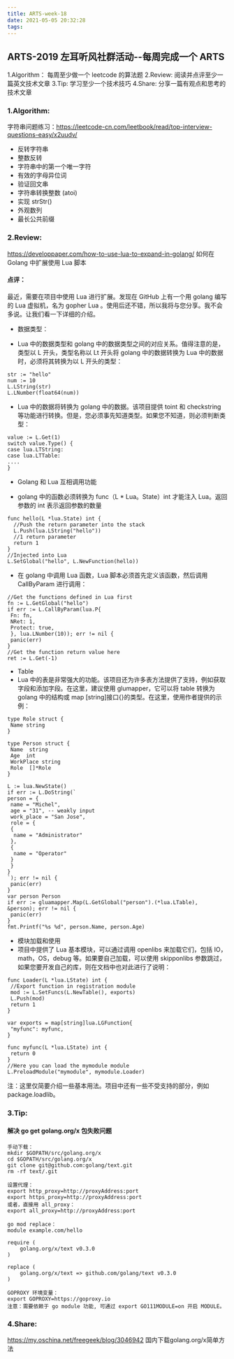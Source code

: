 ```yaml
---
title: ARTS-week-18
date: 2021-05-05 20:32:28
tags:
---
```



## ARTS-2019 左耳听风社群活动--每周完成一个 ARTS
1.Algorithm： 每周至少做一个 leetcode 的算法题
2.Review: 阅读并点评至少一篇英文技术文章
3.Tip: 学习至少一个技术技巧
4.Share: 分享一篇有观点和思考的技术文章

### 1.Algorithm:

字符串问题练习：https://leetcode-cn.com/leetbook/read/top-interview-questions-easy/x2uudv/
- 反转字符串
- 整数反转
- 字符串中的第一个唯一字符
- 有效的字母异位词
- 验证回文串
- 字符串转换整数 (atoi)
- 实现 strStr()
- 外观数列
- 最长公共前缀

### 2.Review:

https://developpaper.com/how-to-use-lua-to-expand-in-golang/
如何在 Golang 中扩展使用 Lua 脚本

#### 点评：

最近，需要在项目中使用 Lua 进行扩展。发现在 GitHub 上有一个用 golang 编写的 Lua 虚拟机，名为 gopher Lua 。使用后还不错，所以我将与您分享。我不会多说。让我们看一下详细的介绍。

- 数据类型：

 - Lua 中的数据类型和 golang 中的数据类型之间的对应关系。值得注意的是，类型以 L 开头，类型名称以 Lt 开头将 golang 中的数据转换为 Lua 中的数据时，必须将其转换为以 L 开头的类型：

```golang
str := "hello"
num := 10
L.LString(str)
L.LNumber(float64(num))
```

 - Lua 中的数据将转换为 golang 中的数据。该项目提供 toint 和 checkstring 等功能进行转换。但是，您必须事先知道类型。如果您不知道，则必须判断类型：

```golang
value := L.Get(1)
switch value.Type() {
case lua.LTString:
case lua.LTTable:
....
}
```

- Golang 和 Lua 互相调用功能

 - golang 中的函数必须转换为 func（L * Lua。State）int 才能注入 Lua。返回参数的 int 表示返回参数的数量

```golang
func hello(L *lua.State) int {
  //Push the return parameter into the stack
  L.Push(lua.LString("hello"))
  //1 return parameter
  return 1
}
//Injected into Lua
L.SetGlobal("hello", L.NewFunction(hello))
```

 - 在 golang 中调用 Lua 函数，Lua 脚本必须首先定义该函数，然后调用 CallByParam 进行调用：

```golang
//Get the functions defined in Lua first
fn := L.GetGlobal("hello")
if err := L.CallByParam(lua.P{
 Fn: fn,
 NRet: 1,
 Protect: true,
 }, lua.LNumber(10)); err != nil {
 panic(err)
}
//Get the function return value here
ret := L.Get(-1)
```

- Table
 - Lua 中的表是非常强大的功能。该项目还为许多表方法提供了支持，例如获取字段和添加字段。在这里，建议使用 glumapper，它可以将 table 转换为 golang 中的结构或 map [string]接口{}的类型。在这里，使用作者提供的示例：

```golang
type Role struct {
 Name string
}

type Person struct {
 Name  string
 Age  int
 WorkPlace string
 Role  []*Role
}

L := lua.NewState()
if err := L.DoString(`
person = {
 name = "Michel",
 age = "31", -- weakly input
 work_place = "San Jose",
 role = {
 {
  name = "Administrator"
 },
 {
  name = "Operator"
 }
 }
}
`); err != nil {
 panic(err)
}
var person Person
if err := gluamapper.Map(L.GetGlobal("person").(*lua.LTable), &person); err != nil {
 panic(err)
}
fmt.Printf("%s %d", person.Name, person.Age)
```

- 模块加载和使用
 - 项目中提供了 Lua 基本模块，可以通过调用 openlibs 来加载它们，包括 IO，math，OS，debug 等。如果要自己加载，可以使用 skipponlibs 参数跳过，如果您要开发自己的库，则在文档中也对此进行了说明：

```golang
func Loader(L *lua.LState) int {
 //Export function in registration module
 mod := L.SetFuncs(L.NewTable(), exports)
 L.Push(mod)
 return 1
}

var exports = map[string]lua.LGFunction{
 "myfunc": myfunc,
}

func myfunc(L *lua.LState) int {
 return 0
}
//Here you can load the mymodule module
L.PreloadModule("mymodule", mymodule.Loader)
```

注：这里仅简要介绍一些基本用法。项目中还有一些不受支持的部分，例如 package.loadlib。

### 3.Tip:

#### 解决 go get golang.org/x 包失败问题

```shell
手动下载：
mkdir $GOPATH/src/golang.org/x
cd $GOPATH/src/golang.org/x
git clone git@github.com:golang/text.git
rm -rf text/.git

设置代理：
export http_proxy=http://proxyAddress:port
export https_proxy=http://proxyAddress:port
或者，直接用 all_proxy：
export all_proxy=http://proxyAddress:port

go mod replace：
module example.com/hello

require (
    golang.org/x/text v0.3.0
)

replace (
    golang.org/x/text => github.com/golang/text v0.3.0
)

GOPROXY 环境变量：
export GOPROXY=https://goproxy.io
注意：需要依赖于 go module 功能, 可通过 export GO111MODULE=on 开启 MODULE。
```


### 4.Share:

https://my.oschina.net/freegeek/blog/3046942
国内下载golang.org/x简单方法
